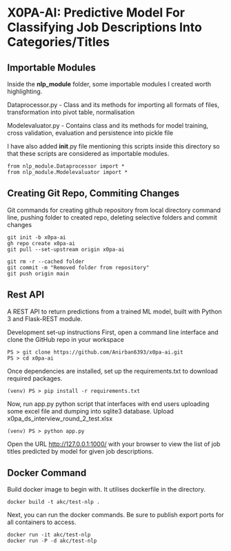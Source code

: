 # X0PA-AI: Predictive Model For Classifying Job Descriptions Into Categories/Titles

## Importable Modules

Inside the **nlp_module** folder, some importable modules I created worth highlighting.

Dataprocessor.py - Class and its methods for importing all formats of files, transformation into pivot table, normalisation

Modelevaluator.py - Contains class and its methods for model training, cross validation, evaluation and persistence into pickle file

I have also added __init__.py file mentioning this scripts inside this directory so that these scripts are considered as importable modules.
```
from nlp_module.Dataprocessor import *
from nlp_module.Modelevaluator import *
```

## Creating Git Repo, Commiting Changes

Git commands for creating github repository from local directory command line, pushing folder to created repo, deleting selective folders and commit changes

```
git init -b x0pa-ai
gh repo create x0pa-ai
git pull --set-upstream origin x0pa-ai

git rm -r --cached folder
git commit -m "Removed folder from repository"
git push origin main
```

## Rest API
A REST API to return predictions from a trained ML model, built with Python 3 and Flask-REST module.

Development set-up instructions
First, open a command line interface and clone the GitHub repo in your workspace

```
PS > git clone https://github.com/Anirban6393/x0pa-ai.git
PS > cd x0pa-ai
```

Once dependencies are installed, set up the requirements.txt to download required packages.
```
(venv) PS > pip install -r requirements.txt
```
Now, run app.py python script that interfaces with end users uploading some excel file and dumping into sqlite3 database.
Upload x0pa_ds_interview_round_2_test.xlsx 

```
(venv) PS > python app.py
```
Open the URL http://127.0.0.1:1000/ with your browser to view the list of job titles predicted by model for given job descriptions.

## Docker Command

Build docker image to begin with. It utilises dockerfile in the directory.
```
docker build -t akc/test-nlp .
```
Next, you can run the docker commands. Be sure to publish export ports for all containers to access.
``` 
docker run -it akc/test-nlp
docker run -P -d akc/test-nlp
```
